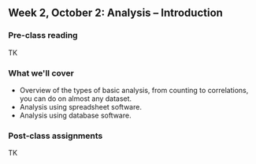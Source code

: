 ## Week 2, October 2: Analysis – Introduction

### Pre-class reading

TK

### What we'll cover

- Overview of the types of basic analysis, from counting to correlations, you can do on almost any dataset.
- Analysis using spreadsheet software.
- Analysis using database software.

### Post-class assignments

TK
